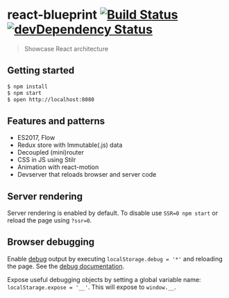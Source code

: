 # react-blueprint [![Build Status](https://travis-ci.org/marcelbeumer/react-blueprint.svg?branch=master)](https://travis-ci.org/marcelbeumer/react-blueprint) [![devDependency Status](https://david-dm.org/marcelbeumer/react-blueprint/dev-status.svg)](https://david-dm.org/marcelbeumer/react-blueprint#info=devDependencies)

> Showcase React architecture

## Getting started

```bash
$ npm install
$ npm start
$ open http://localhost:8080
```

## Features and patterns

- ES2017, Flow
- Redux store with Immutable(.js) data
- Decoupled (mini)router
- CSS in JS using Stilr
- Animation with react-motion
- Devserver that reloads browser and server code

## Server rendering

Server rendering is enabled by default. To disable use `SSR=0 npm start` or reload the page using `?ssr=0`.

## Browser debugging

Enable [debug](https://www.npmjs.com/package/debug) output by executing `localStorage.debug = '*'` and reloading the page. See the [debug documentation](https://www.npmjs.com/package/debug#browser-support).

Expose useful debugging objects by setting a global variable name: `localStarage.expose = '__'`. This will expose to `window.__`.
